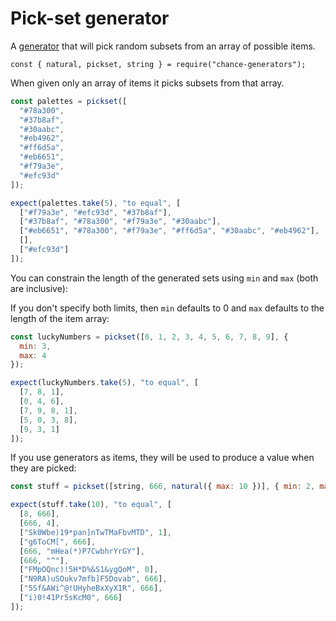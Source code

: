# Pick-set generator

A [generator](../generator/) that will pick random subsets from an array of
possible items.

```js#evaluate:false
const { natural, pickset, string } = require("chance-generators");
```

When given only an array of items it picks subsets from that array.

```js
const palettes = pickset([
  "#78a300",
  "#37b8af",
  "#30aabc",
  "#eb4962",
  "#ff6d5a",
  "#eb6651",
  "#f79a3e",
  "#efc93d"
]);

expect(palettes.take(5), "to equal", [
  ["#f79a3e", "#efc93d", "#37b8af"],
  ["#37b8af", "#78a300", "#f79a3e", "#30aabc"],
  ["#eb6651", "#78a300", "#f79a3e", "#ff6d5a", "#30aabc", "#eb4962"],
  [],
  ["#efc93d"]
]);
```

You can constrain the length of the generated sets using `min` and `max` (both are inclusive):

If you don't specify both limits, then `min` defaults to 0 and `max` defaults to
the length of the item array:

```js
const luckyNumbers = pickset([0, 1, 2, 3, 4, 5, 6, 7, 8, 9], {
  min: 3,
  max: 4
});

expect(luckyNumbers.take(5), "to equal", [
  [7, 8, 1],
  [0, 4, 6],
  [7, 9, 8, 1],
  [5, 0, 3, 8],
  [9, 3, 1]
]);
```

If you use generators as items, they will be used to produce a value when they
are picked:

```js
const stuff = pickset([string, 666, natural({ max: 10 })], { min: 2, max: 2 });

expect(stuff.take(10), "to equal", [
  [8, 666],
  [666, 4],
  ["Sk0Wbe)19*pan]nTwTMaFbvMTD", 1],
  ["g6ToCM[", 666],
  [666, "mHea(*)P7CwbhrYrGY"],
  [666, "^"],
  ["FMpOQnc)!5H*D%&S1&ygQoM", 0],
  ["N9RA)uSOukv7mfb]F5Dovab", 666],
  ["5Sf&AWi^@!UHyheBxXyX1R", 666],
  ["i)0!41Pr5sKcM0", 666]
]);
```
